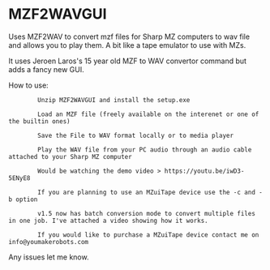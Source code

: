 # MZF2WAVGUI
Uses MZF2WAV to convert mzf files for Sharp MZ computers to wav file and allows you to play them. A bit like a tape emulator to use with MZs.

It uses Jeroen Laros's 15 year old MZF to WAV convertor command but adds a fancy new GUI. 

How to use:

            Unzip MZF2WAVGUI and install the setup.exe
            
            Load an MZF file (freely available on the interenet or one of the builtin ones)
            
            Save the File to WAV format locally or to media player
            
            Play the WAV file from your PC audio through an audio cable attached to your Sharp MZ computer
            
            Would be watching the demo video > https://youtu.be/iwD3-5ENyE8 
            
            If you are planning to use an MZuiTape device use the -c and -b option
            
            v1.5 now has batch conversion mode to convert multiple files in one job. I've attached a video showing how it works. 
            
            If you would like to purchase a MZuiTape device contact me on info@youmakerobots.com
            
            
Any issues let me know.
